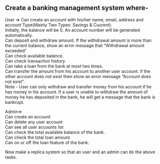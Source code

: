 ## Create a banking management system where-

User ⇒
Can create an account with his/her name, email, address and account Type(Mainly Two Types: Savings & Cuurent).  
Initially, the balance will be 0. An account number will be generated automatically.  
Can deposit and withdraw amount. If the withdrawal amount is more than the current balance, show an error message that “Withdrawal amount exceeded”  
Can check available balance.  
Can check transaction history.  
Can take a loan from the bank at most two times.  
Can transfer the amount from his account to another user account. if the other account does not exist then show an error message “Account does not exist”.  
Note - User can only withdraw and transfer money from his account if he has money in his account.
If a user is unable to withdraw the amount of money he has deposited in the bank, he will get a message that the bank is bankrupt.

Admin⇒  
Can create an account  
Can delete any user account  
Can see all user accounts list  
Can check the total available balance of the bank.  
Can check the total loan amount.  
Can on or off the loan feature of the bank.

Now make a replica system so that an user and an admin can do the above tasks.
